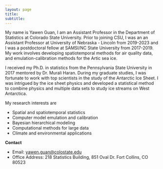 ```yaml
---
layout: page
title:
subtitle: 
---
```


My name is Yawen Guan, I am an Assistant Professor in the Department of Statistics at Colorado State University. Prior to joining CSU, I was an an Assistant Professor at University of Nebraska - Lincoln from 2019-2023 and I was a postdoctoral fellow at SAMSI/NC State University from 2017-2019. My work involves developing spatiotemporal methods for air quality data, and emulation-calibration methods for the Artic sea ice. 

I received my Ph.D. in statistics from the Pennsylvania State University in 2017 mentored by Dr. Murali Haran. During my graduate studies, I was fortunate to work with top scientists in the study of the Antarctic Ice Sheet. I was intrigued by the ice sheet physics and developed a statistical method to combine physics and multiple data sets to study ice streams on West Antarctica. 

My research interests are
- Spatial and spatiotemporal statistics
- Computer model emulation and calibration
- Bayesian hierarchical modeling
- Computational methods for large data
- Climate and environmental applications

**Contact**
- Email: yawen.guan@colostate.edu
- Office Address: 218 Statistics Building, 851 Oval Dr. Fort Collins, CO 80523
